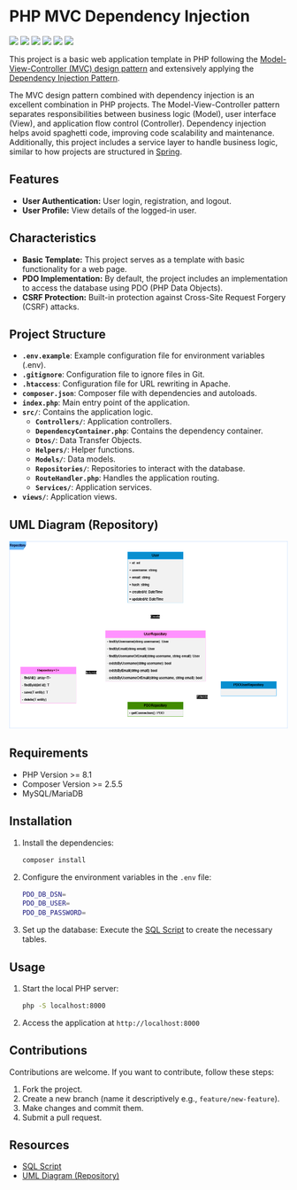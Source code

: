 # PHP MVC Dependency Injection

[![](https://img.shields.io/badge/PHP-777BB4?style=for-the-badge&logo=php&logoColor=white)](https://www.php.net/)
[![](https://img.shields.io/badge/Apache-D22128?style=for-the-badge&logo=Apache&logoColor=white)](https://httpd.apache.org/)
[![](https://img.shields.io/badge/MariaDB-003545?style=for-the-badge&logo=mariadb&logoColor=white)](https://mariadb.org/)
[![](https://img.shields.io/badge/Composer-885630?style=for-the-badge&logo=Composer&logoColor=white)](https://getcomposer.org/)
[![](https://img.shields.io/badge/GIT-E44C30?style=for-the-badge&logo=git&logoColor=white)](https://git-scm.com/)
[![](https://img.shields.io/badge/GitHub-100000?style=for-the-badge&logo=github&logoColor=white)](https://github.com/)

This project is a basic web application template in PHP following the [Model-View-Controller (MVC) design pattern](https://en.wikipedia.org/wiki/Model%E2%80%93view%E2%80%93controller) and extensively applying the [Dependency Injection Pattern](https://en.wikipedia.org/wiki/Dependency_injection).

The MVC design pattern combined with dependency injection is an excellent combination in PHP projects. The Model-View-Controller pattern separates responsibilities between business logic (Model), user interface (View), and application flow control (Controller). Dependency injection helps avoid spaghetti code, improving code scalability and maintenance. Additionally, this project includes a service layer to handle business logic, similar to how projects are structured in [Spring](https://spring.io/).

## Features

- **User Authentication:** User login, registration, and logout.
- **User Profile:** View details of the logged-in user.

## Characteristics

- **Basic Template:** This project serves as a template with basic functionality for a web page.
- **PDO Implementation:** By default, the project includes an implementation to access the database using PDO (PHP Data Objects).
- **CSRF Protection:** Built-in protection against Cross-Site Request Forgery (CSRF) attacks.

## Project Structure

- **`.env.example`**: Example configuration file for environment variables (.env).
- **`.gitignore`**: Configuration file to ignore files in Git.
- **`.htaccess`**: Configuration file for URL rewriting in Apache.
- **`composer.json`**: Composer file with dependencies and autoloads.
- **`index.php`**: Main entry point of the application.
- **`src/`**: Contains the application logic.
  - **`Controllers/`**: Application controllers.
  - **`DependencyContainer.php`**: Contains the dependency container.
  - **`Dtos/`**: Data Transfer Objects.
  - **`Helpers/`**: Helper functions.
  - **`Models/`**: Data models.
  - **`Repositories/`**: Repositories to interact with the database.
  - **`RouteHandler.php`**: Handles the application routing.
  - **`Services/`**: Application services.
- **`views/`**: Application views.

## UML Diagram (Repository)

![](./resources/php-mvc-repository.png)

## Requirements

- PHP Version >= 8.1
- Composer Version >= 2.5.5
- MySQL/MariaDB

## Installation


1. Install the dependencies:
   ```bash
   composer install
   ```
2. Configure the environment variables in the `.env` file:
   ```bash
   PDO_DB_DSN=
   PDO_DB_USER=
   PDO_DB_PASSWORD=
   ```
3. Set up the database:
   Execute the [SQL Script](./resources/php-mvc.sql) to create the necessary tables.

## Usage

1. Start the local PHP server:
   ```bash
   php -S localhost:8000
   ```
2. Access the application at `http://localhost:8000`

## Contributions

Contributions are welcome. If you want to contribute, follow these steps:

1. Fork the project.
2. Create a new branch (name it descriptively e.g., `feature/new-feature`).
3. Make changes and commit them.
4. Submit a pull request.

## Resources

- [SQL Script](./resources/php-mvc-repository.png)
- [UML Diagram (Repository)](./resources/php-mvc-repository.png)
